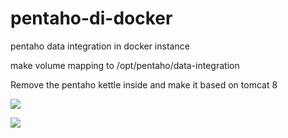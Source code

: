 # pentaho-di-docker
pentaho data integration in docker instance

make volume mapping to /opt/pentaho/data-integration

Remove the pentaho kettle inside and make it based on tomcat 8

<div>
<a href="http://microbadger.com/images/prussia2016/docker-pentaho-pdi" title="Get your own image badge on microbadger.com"><img src="https://images.microbadger.com/badges/image/prussia2016/docker-pentaho-pdi.svg"></a>

<a href="http://microbadger.com/images/prussia2016/docker-pentaho-pdi" title="Get your own version badge on microbadger.com"><img src="https://images.microbadger.com/badges/version/prussia2016/docker-pentaho-pdi.svg"></a>
</div>
